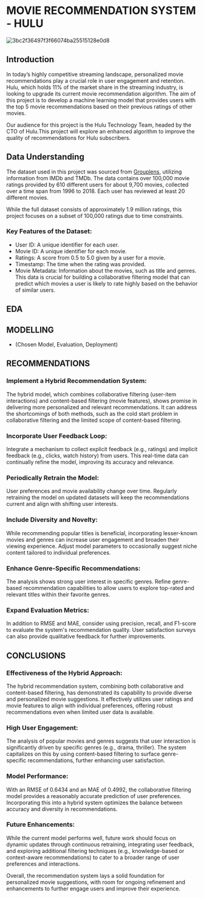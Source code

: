 # MOVIE RECOMMENDATION SYSTEM - HULU
![3bc2f36497f3f66074ba25515128e0d8](https://github.com/user-attachments/assets/a07857a2-3bff-4ace-b509-b20254ed3717)

## Introduction
In today’s highly competitive streaming landscape, personalized movie recommendations play a crucial role in user engagement and retention. Hulu, which holds 11% of the market share in the streaming industry, is looking to upgrade its current movie recommendation algorithm. The aim of this project is to develop a machine learning model that provides users with the top 5 movie recommendations based on their previous ratings of other movies.

Our audience for this project is the Hulu Technology Team, headed by the CTO of Hulu.This project will explore an enhanced algorithm to improve the quality of recommendations for Hulu subscribers.

## Data Understanding
The dataset used in this project was sourced from [Grouplens](https://grouplens.org/datasets/movielens/100k/), utilizing information from IMDb and TMDb. The data contains over 100,000 movie ratings provided by 610 different users for about 9,700 movies, collected over a time span from 1996 to 2018. Each user has reviewed at least 20 different movies.

While the full dataset consists of approximately 1.9 million ratings, this project focuses on a subset of 100,000 ratings due to time constraints.

### Key Features of the Dataset:
- User ID: A unique identifier for each user.
- Movie ID: A unique identifier for each movie.
- Ratings: A score from 0.5 to 5.0 given by a user for a movie.
- Timestamp: The time when the rating was provided.
- Movie Metadata: Information about the movies, such as title and genres.
This data is crucial for building a collaborative filtering model that can predict which movies a user is likely to rate highly based on the behavior of similar users.

## EDA

## MODELLING
- (Chosen Model, Evaluation, Deployment)
  
## RECOMMENDATIONS
### Implement a Hybrid Recommendation System:

The hybrid model, which combines collaborative filtering (user-item interactions) and content-based filtering (movie features), shows promise in delivering more personalized and relevant recommendations. It can address the shortcomings of both methods, such as the cold start problem in collaborative filtering and the limited scope of content-based filtering.

### Incorporate User Feedback Loop:

Integrate a mechanism to collect explicit feedback (e.g., ratings) and implicit feedback (e.g., clicks, watch history) from users. This real-time data can continually refine the model, improving its accuracy and relevance.

### Periodically Retrain the Model:

User preferences and movie availability change over time. Regularly retraining the model on updated datasets will keep the recommendations current and align with shifting user interests.

### Include Diversity and Novelty:

While recommending popular titles is beneficial, incorporating lesser-known movies and genres can increase user engagement and broaden their viewing experience. Adjust model parameters to occasionally suggest niche content tailored to individual preferences.

### Enhance Genre-Specific Recommendations:

The analysis shows strong user interest in specific genres. Refine genre-based recommendation capabilities to allow users to explore top-rated and relevant titles within their favorite genres.

### Expand Evaluation Metrics:

In addition to RMSE and MAE, consider using precision, recall, and F1-score to evaluate the system's recommendation quality. User satisfaction surveys can also provide qualitative feedback for further improvements.

## CONCLUSIONS

### Effectiveness of the Hybrid Approach:

The hybrid recommendation system, combining both collaborative and content-based filtering, has demonstrated its capability to provide diverse and personalized movie suggestions. It effectively utilizes user ratings and movie features to align with individual preferences, offering robust recommendations even when limited user data is available.

### High User Engagement:

The analysis of popular movies and genres suggests that user interaction is significantly driven by specific genres (e.g., drama, thriller). The system capitalizes on this by using content-based filtering to surface genre-specific recommendations, further enhancing user satisfaction.

### Model Performance:

With an RMSE of 0.6434 and an MAE of 0.4992, the collaborative filtering model provides a reasonably accurate prediction of user preferences. Incorporating this into a hybrid system optimizes the balance between accuracy and diversity in recommendations.

### Future Enhancements:

While the current model performs well, future work should focus on dynamic updates through continuous retraining, integrating user feedback, and exploring additional filtering techniques (e.g., knowledge-based or context-aware recommendations) to cater to a broader range of user preferences and interactions.

Overall, the recommendation system lays a solid foundation for personalized movie suggestions, with room for ongoing refinement and enhancements to further engage users and improve their experience.









